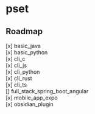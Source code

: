 # pset

## Roadmap 
[x] basic_java \
[x] basic_python \
[x] cli_c \
[x] cli_js \
[x] cli_python \
[x] cli_rust \
[x] cli_ts \
[] full_stack_spring_boot_angular \
[x] mobile_app_expo \
[x] obsidian_plugin